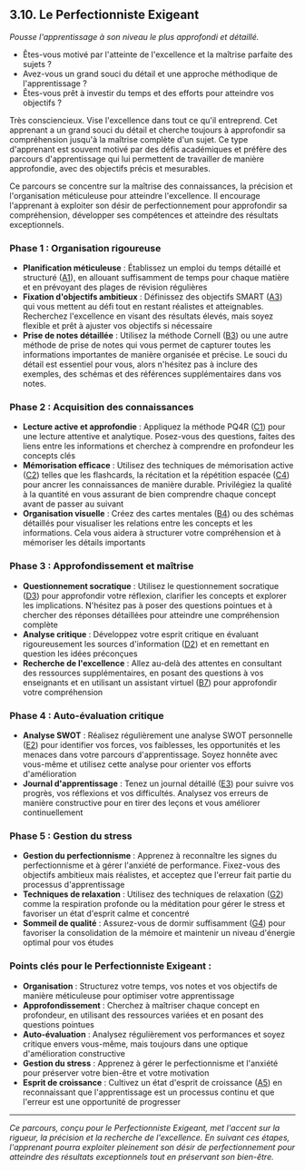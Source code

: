 ## 3.10. Le Perfectionniste Exigeant 

_Pousse l'apprentissage à son niveau le plus approfondi et détaillé._ 

* Êtes-vous motivé par l'atteinte de l'excellence et la maîtrise parfaite des sujets ? 
* Avez-vous un grand souci du détail et une approche méthodique de l'apprentissage ? 
* Êtes-vous prêt à investir du temps et des efforts pour atteindre vos objectifs ?

Très consciencieux. Vise l'excellence dans tout ce qu'il entreprend. Cet apprenant a un grand souci du détail et cherche toujours à approfondir sa compréhension jusqu'à la maîtrise complète d'un sujet. Ce type d'apprenant est souvent motivé par des défis académiques et préfère des parcours d'apprentissage qui lui permettent de travailler de manière approfondie, avec des objectifs précis et mesurables.

Ce parcours se concentre sur la maîtrise des connaissances, la précision et l'organisation méticuleuse pour atteindre l'excellence. Il encourage l'apprenant à exploiter son désir de perfectionnement pour approfondir sa compréhension, développer ses compétences et atteindre des résultats exceptionnels. 

### Phase 1 : Organisation rigoureuse

* **Planification méticuleuse** : Établissez un emploi du temps détaillé et structuré ([A1](<4.1.1. Planif emploi tps habits.md>)), en allouant suffisamment de temps pour chaque matière et en prévoyant des plages de révision régulières
* **Fixation d'objectifs ambitieux** : Définissez des objectifs SMART ([A3](<4.1.3. Obj SMART.md>)) qui vous mettent au défi tout en restant réalistes et atteignables. Recherchez l'excellence en visant des résultats élevés, mais soyez flexible et prêt à ajuster vos objectifs si nécessaire
* **Prise de notes détaillée** : Utilisez la méthode Cornell ([B3](<4.2.3. Meth Cornell notes.md>)) ou une autre méthode de prise de notes qui vous permet de capturer toutes les informations importantes de manière organisée et précise. Le souci du détail est essentiel pour vous, alors n'hésitez pas à inclure des exemples, des schémas et des références supplémentaires dans vos notes.

### Phase 2 : Acquisition des connaissances

* **Lecture active et approfondie** : Appliquez la méthode PQ4R ([C1](<4.3.1. PQ4R.md>)) pour une lecture attentive et analytique. Posez-vous des questions, faites des liens entre les informations et cherchez à comprendre en profondeur les concepts clés
* **Mémorisation efficace** : Utilisez des techniques de mémorisation active ([C2](<4.3.2. Memoris active.md>)) telles que les flashcards, la récitation et la répétition espacée ([C4](<4.3.4. Repet espacee.md>)) pour ancrer les connaissances de manière durable. Privilégiez la qualité à la quantité en vous assurant de bien comprendre chaque concept avant de passer au suivant
* **Organisation visuelle** : Créez des cartes mentales ([B4](<4.2.4. Mind mapping.md>)) ou des schémas détaillés pour visualiser les relations entre les concepts et les informations. Cela vous aidera à structurer votre compréhension et à mémoriser les détails importants

### Phase 3 : Approfondissement et maîtrise

* **Questionnement socratique** : Utilisez le questionnement socratique ([D3](<4.4.3. Quest socratique.md>)) pour approfondir votre réflexion, clarifier les concepts et explorer les implications. N'hésitez pas à poser des questions pointues et à chercher des réponses détaillées pour atteindre une compréhension complète
* **Analyse critique** : Développez votre esprit critique en évaluant rigoureusement les sources d'information ([D2](<4.4.2. Analyse critiq sources.md>)) et en remettant en question les idées préconçues
* **Recherche de l'excellence** : Allez au-delà des attentes en consultant des ressources supplémentaires, en posant des questions à vos enseignants et en utilisant un assistant virtuel ([B7](<4.2.7. Assist virtuel IA.md>)) pour approfondir votre compréhension

### Phase 4 : Auto-évaluation critique

* **Analyse SWOT** : Réalisez régulièrement une analyse SWOT personnelle ([E2](<4.5.2. Auto evaluation.md>)) pour identifier vos forces, vos faiblesses, les opportunités et les menaces dans votre parcours d'apprentissage. Soyez honnête avec vous-même et utilisez cette analyse pour orienter vos efforts d'amélioration
* **Journal d'apprentissage** : Tenez un journal détaillé ([E3](<4.5.3. Journal apprent.md>)) pour suivre vos progrès, vos réflexions et vos difficultés. Analysez vos erreurs de manière constructive pour en tirer des leçons et vous améliorer continuellement

### Phase 5 : Gestion du stress

* **Gestion du perfectionnisme** : Apprenez à reconnaître les signes du perfectionnisme et à gérer l'anxiété de performance. Fixez-vous des objectifs ambitieux mais réalistes, et acceptez que l'erreur fait partie du processus d'apprentissage
* **Techniques de relaxation** : Utilisez des techniques de relaxation ([G2](<4.7.2. Relaxation resp prof.md>)) comme la respiration profonde ou la méditation pour gérer le stress et favoriser un état d'esprit calme et concentré
* **Sommeil de qualité** : Assurez-vous de dormir suffisamment ([G4](<4.7.4. Hygiene sommeil.md>)) pour favoriser la consolidation de la mémoire et maintenir un niveau d'énergie optimal pour vos études

### Points clés pour le Perfectionniste Exigeant :

* **Organisation** : Structurez votre temps, vos notes et vos objectifs de manière méticuleuse pour optimiser votre apprentissage
* **Approfondissement** : Cherchez à maîtriser chaque concept en profondeur, en utilisant des ressources variées et en posant des questions pointues
* **Auto-évaluation** : Analysez régulièrement vos performances et soyez critique envers vous-même, mais toujours dans une optique d'amélioration constructive
* **Gestion du stress** : Apprenez à gérer le perfectionnisme et l'anxiété pour préserver votre bien-être et votre motivation
* **Esprit de croissance** : Cultivez un état d'esprit de croissance ([A5](<4.1.5. Etat esprit croiss.md>)) en reconnaissant que l'apprentissage est un processus continu et que l'erreur est une opportunité de progresser

***

_Ce parcours, conçu pour le Perfectionniste Exigeant, met l'accent sur la rigueur, la précision et la recherche de l'excellence. En suivant ces étapes, l'apprenant pourra exploiter pleinement son désir de perfectionnement pour atteindre des résultats exceptionnels tout en préservant son bien-être._ 